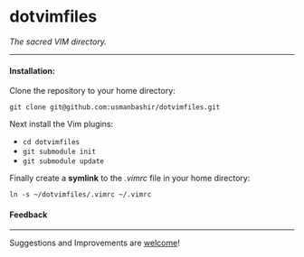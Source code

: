 # dotvimfiles
_The sacred VIM directory._
- - -

#### Installation:

Clone the repository to your home directory:

    git clone git@github.com:usmanbashir/dotvimfiles.git

Next install the Vim plugins:

* `cd dotvimfiles`
* `git submodule init`
* `git submodule update`

Finally create a __symlink__ to the _.vimrc_ file in your home directory:

    ln -s ~/dotvimfiles/.vimrc ~/.vimrc


#### Feedback
- - -
Suggestions and Improvements are [welcome](https://github.com/usmanbashir/dotvimfiles/issues)!
